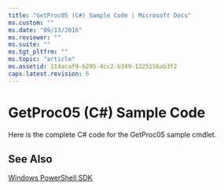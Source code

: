 ```yaml
---
title: "GetProc05 (C#) Sample Code | Microsoft Docs"
ms.custom: ""
ms.date: "09/13/2016"
ms.reviewer: ""
ms.suite: ""
ms.tgt_pltfrm: ""
ms.topic: "article"
ms.assetid: 114acaf9-b295-4cc2-b349-1225156ab3f2
caps.latest.revision: 6
---
```

# GetProc05 (C#) Sample Code
Here is the complete C# code for the GetProc05 sample cmdlet.

<!-- TODO: review snippet reference  [!CODE [Msh_samplesgetproc05#GetProc05All](Msh_samplesgetproc05#GetProc05All)]  -->

## See Also
 [Windows PowerShell SDK](../windows-powershell-reference.md)
